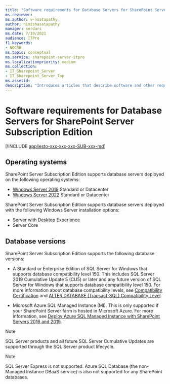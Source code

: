 ```yaml
---
title: "Software requirements for Database Servers for SharePoint Server Subscription Edition"
ms.reviewer: 
ms.author: v-nsatapathy
author: nimishasatapathy
manager: serdars
ms.date: 7/10/2021
audience: ITPro
f1.keywords:
- NOCSH
ms.topic: conceptual
ms.service: sharepoint-server-itpro
ms.localizationpriority: medium
ms.collection:
- IT_Sharepoint_Server
- IT_Sharepoint_Server_Top
ms.assetid: 
description: "Introduces articles that describe software and other requirements for SharePoint Server Subscription Edition."
---
```


# Software requirements for Database Servers for SharePoint Server Subscription Edition

[!INCLUDE [appliesto-xxx-xxx-xxx-SUB-xxx-md](../includes/appliesto-xxx-xxx-xxx-SUB-xxx-md.md)] 

## Operating systems

SharePoint Server Subscription Edition supports database servers deployed on the following operating systems:
- [Windows Server 2019](https://www.microsoft.com/evalcenter/evaluate-windows-server-2019) Standard or Datacenter
- [Windows Server 2022](https://www.microsoft.com/evalcenter/evaluate-windows-server-2022) Standard or Datacenter

SharePoint Server Subscription Edition supports database servers deployed with the following Windows Server installation options:
- Server with Desktop Experience
- Server Core

## Database versions

SharePoint Server Subscription Edition supports the following database versions:

- A Standard or Enterprise Edition of SQL Server for Windows that supports database compatibility level 150. This includes SQL Server 2019 Cumulative Update 5 (CU5) or later and any future version of SQL Server for Windows that supports database compatibility level 150. For more information about database compatibility levels, see [Compatibility Certification](/sql/database-engine/install-windows/compatibility-certification) and [ALTER DATABASE (Transact-SQL) Compatibility Level](/sql/t-sql/statements/alter-database-transact-sql-compatibility-level).

- Microsoft Azure SQL Managed Instance (MI). This is only supported if your SharePoint Server farm is hosted in Microsoft Azure. For more information, see [Deploy Azure SQL Managed Instance with SharePoint Servers 2016 and 2019](/sharepoint/administration/deploy-azure-sql-managed-instance-with-sharepoint-servers-2016-2019).

> [!NOTE]
> SQL Server products and all future SQL Server Cumulative Updates are supported through the SQL Server product lifecycle.

> [!NOTE]
> SQL Server Express is not supported. Azure SQL Database (the non-Managed Instance DBaaS service) is also not supported for any SharePoint databases.
